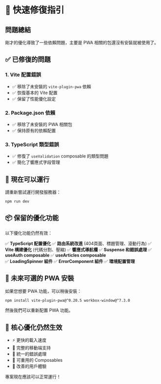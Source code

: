 # 🚨 快速修復指引

## 問題總結
剛才的優化導致了一些依賴問題，主要是 PWA 相關的包還沒有安裝就被使用了。

## ✅ 已修復的問題

### 1. **Vite 配置錯誤**
- ✅ 移除了未安裝的 `vite-plugin-pwa` 依賴
- ✅ 恢復基本的 Vite 配置
- ✅ 保留了性能優化設定

### 2. **Package.json 依賴**
- ✅ 移除了未安裝的 PWA 相關包
- ✅ 保持原有的依賴配置

### 3. **TypeScript 類型錯誤**
- ✅ 修復了 `useValidation` composable 的類型問題
- ✅ 簡化了響應式字段管理

## 🚀 現在可以運行

請重新嘗試運行開發服務器：

```bash
npm run dev
```

## 📦 保留的優化功能

以下優化功能仍然有效：

✅ **TypeScript 配置優化**
✅ **路由系統改進** (404頁面、標題管理、滾動行為)
✅ **Vite 構建優化** (代碼分割、壓縮)
✅ **響應式導航欄**
✅ **Suspense 和錯誤處理**
✅ **useAuth composable**
✅ **useArticles composable**  
✅ **LoadingSpinner 組件**
✅ **ErrorComponent 組件**
✅ **環境配置管理**

## 🔮 未來可選的 PWA 安裝

如果您想要 PWA 功能，可以稍後安裝：

```bash
npm install vite-plugin-pwa@^0.20.5 workbox-window@^7.3.0
```

然後我們可以重新配置 PWA 功能。

## 🎯 核心優化仍然生效

- ⚡ 更快的載入速度
- 📱 完整的移動端支持
- 🔄 統一的錯誤處理
- 💾 可重用的 Composables
- 🎨 改善的用戶體驗

專案現在應該可以正常運行！ 